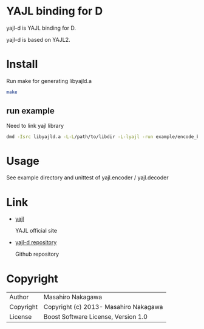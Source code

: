 # YAJL binding for D

yajl-d is YAJL binding for D.

yajl-d is based on YAJL2.

# Install

Run make for generating libyajld.a

```sh
make
```

## run example

Need to link yajl library

```sh
dmd -Isrc libyajld.a -L-L/path/to/libdir -L-lyajl -run example/encode_bench.d
```

# Usage

See example directory and unittest of yajl.encoder / yajl.decoder

# Link

* [yajl](http://lloyd.github.com/yajl/)

  YAJL official site

* [yajl-d repository](https://github.com/repeatedly/yajl-d)

  Github repository

# Copyright

<table>
  <tr>
    <td>Author</td><td>Masahiro Nakagawa <repeatedly@gmail.com></td>
  </tr>
  <tr>
    <td>Copyright</td><td>Copyright (c) 2013- Masahiro Nakagawa</td>
  </tr>
  <tr>
    <td>License</td><td>Boost Software License, Version 1.0</td>
  </tr>
</table>

